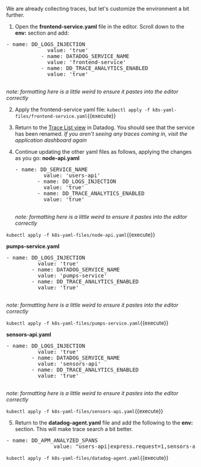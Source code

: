 We are already collecting traces, but let's customize the environment a bit further.

1. Open the **frontend-service.yaml** file in the editor. Scroll down to the **env:** section and add:

  <pre class="file" data-target="clipboard">- name: DD_LOGS_INJECTION
             value: 'true'
           - name: DATADOG_SERVICE_NAME
             value: 'frontend-service'
           - name: DD_TRACE_ANALYTICS_ENABLED
             value: 'true'
           </pre>

  *note: formatting here is a little weird to ensure it pastes into the editor correctly*

2. Apply the frontend-service yaml file:
   `kubectl apply -f k8s-yaml-files/frontend-service.yaml`{{execute}}

3. Return to the <a href="https://app.datadoghq.com/apm/traces" target="_datadog">Trace List view</a> in Datadog. You should see that the service has been renamed.
   *If you aren't seeing any traces coming in, visit the application dashboard again*

4. Continue updating the other yaml files as follows, applying the changes as you go:
   **node-api.yaml**
     <pre class="file" data-target="clipboard">- name: DD_SERVICE_NAME
            value: 'users-api'
          - name: DD_LOGS_INJECTION
            value: 'true'
          - name: DD_TRACE_ANALYTICS_ENABLED
            value: 'true'
          </pre>

   *note: formatting here is a little weird to ensure it pastes into the editor correctly*

  `kubectl apply -f k8s-yaml-files/node-api.yaml`{{execute}}

  **pumps-service.yaml**

  <pre class="file" data-target="clipboard">- name: DD_LOGS_INJECTION
          value: 'true'
        - name: DATADOG_SERVICE_NAME
          value: 'pumps-service'
        - name: DD_TRACE_ANALYTICS_ENABLED
          value: 'true'
     </pre>

  *note: formatting here is a little weird to ensure it pastes into the editor correctly*

  `kubectl apply -f k8s-yaml-files/pumps-service.yaml`{{execute}}

  **sensors-api.yaml**

  <pre class="file" data-target="clipboard">- name: DD_LOGS_INJECTION
          value: 'true'
        - name: DATADOG_SERVICE_NAME
          value: 'sensors-api'
        - name: DD_TRACE_ANALYTICS_ENABLED
          value: 'true'
       </pre>

  *note: formatting here is a little weird to ensure it pastes into the editor correctly*

  `kubectl apply -f k8s-yaml-files/sensors-api.yaml`{{execute}}

5. Return to the **datadog-agent.yaml** file and add the following to the **env:** section. This will make trace search a bit better.

  <pre class="file" data-target="clipboard">- name: DD_APM_ANALYZED_SPANS
               value: "users-api|express.request=1,sensors-api|flask.request=1,pumps-service|flask.request=1,iot-frontend|flask.request=1"</pre>

  `kubectl apply -f k8s-yaml-files/datadog-agent.yaml`{{execute}}
